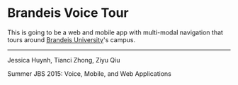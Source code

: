 # Brandeis Voice Tour

This is going to be a web and mobile app with multi-modal navigation that tours around [Brandeis University](http://www.brandeis.edu)'s campus.

-----------------
Jessica Huynh, Tianci Zhong, Ziyu Qiu

Summer JBS 2015: Voice, Mobile, and Web Applications